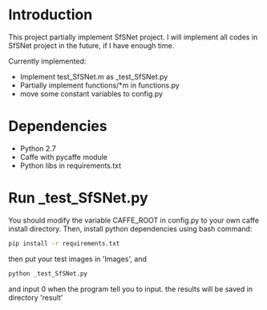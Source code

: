 # Introduction
This project partially implement SfSNet project. 
I will implement all codes in SfSNet project in the future,
if I have enough time.

Currently implemented:
* Implement test_SfSNet.m as _test_SfSNet.py
* Partially implement functions/*m in functions.py
* move some constant variables to config.py 

# Dependencies
* Python 2.7
* Caffe with pycaffe module
* Python libs in requirements.txt

# Run _test_SfSNet.py

You should modify the variable CAFFE_ROOT in config.py 
to your own caffe install directory. Then, install python
dependencies using bash command:
```bash
pip install -r requirements.txt
```
then put your test images in 'Images', and 
```bash
python _test_SfSNet.py
```
and input 0 when the program tell you to input. the results
will be saved in directory 'result' 
